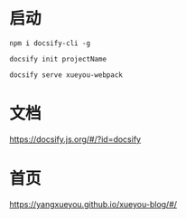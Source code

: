 # 启动

```
npm i docsify-cli -g

docsify init projectName

docsify serve xueyou-webpack

```

# 文档

https://docsify.js.org/#/?id=docsify


# 首页

https://yangxueyou.github.io/xueyou-blog/#/